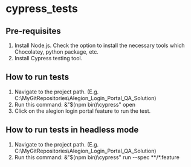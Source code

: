 # cypress_tests

## Pre-requisites
1. Install Node.js. Check the option to install the necessary tools which Chocolatey, python package, etc.
2. Install Cypress testing tool.


## How to run tests
1. Navigate to the project path. (E.g. C:\MyGitRepositories\Alegion_Login_Portal_QA_Solution)
2. Run this command: &"$(npm bin)\cypress" open
3. Click on the alegion login portal feature to run the test.


## How to run tests in headless mode
1. Navigate to the project path. (E.g. C:\MyGitRepositories\Alegion_Login_Portal_QA_Solution)
2. Run this command: &"$(npm bin)\cypress" run --spec **/*.feature
